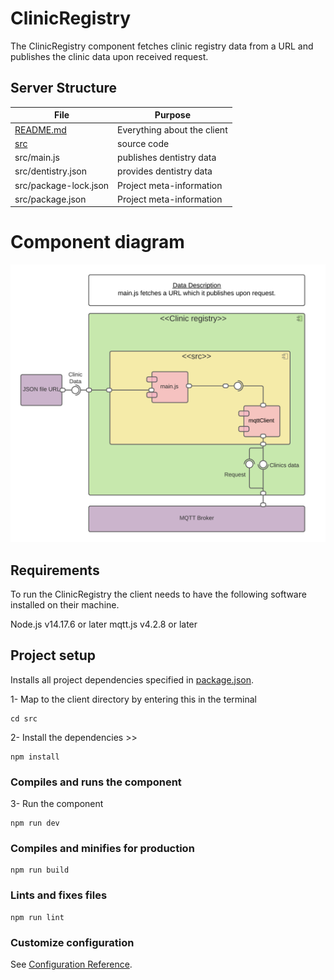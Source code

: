 # ClinicRegistry


The ClinicRegistry component fetches clinic registry data from a URL and publishes the clinic data upon received request. 


## Server Structure

| File        | Purpose           | 
| ------------- | ------------- |
| [README.md](./README.md) | Everything about the client |
| [src](./src)| source code |
| src/main.js| publishes dentistry data |
| src/dentistry.json|provides dentistry data|
| src/package-lock.json| Project meta-information |
| src/package.json| Project meta-information |


# Component diagram
![ClinicRegistry](/diagrams/Dentistry.png) 


## Requirements

To run the ClinicRegistry the client needs to have the following software installed on their machine.

Node.js v14.17.6 or later
mqtt.js v4.2.8 or later

## Project setup
Installs all project dependencies specified in [package.json](./package.json).

1- Map to the client directory by entering this in the terminal 
```
cd src 
```
2- Install the dependencies >>
```
npm install
```

### Compiles and runs the component
3- Run the component
```
npm run dev
```

### Compiles and minifies for production
```
npm run build
```

### Lints and fixes files
```
npm run lint
```

### Customize configuration
See [Configuration Reference](https://cli.vuejs.org/config/).
